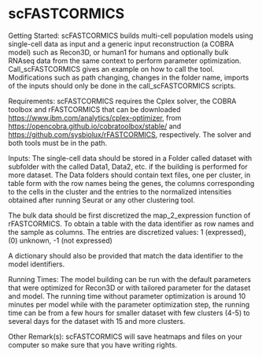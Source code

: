 # scFASTCORMICS

Getting Started:
scFASTCORMICS builds multi-cell population models using single-cell data as input and a generic input reconstruction (a COBRA model) such as Recon3D, or human1 for humans and optionally bulk RNAseq data from the same context to perform parameter optimization. 
Call_scFASTCORMICS gives an example on how to call the tool. Modifications such as path changing, changes in the folder name, imports of the inputs should only be done in the call_scFASTCORMICS scripts. 

Requirements:
scFASTCORMICS requires the Cplex solver, the COBRA toolbox and rFASTCORMICS that can be downloaded https://www.ibm.com/analytics/cplex-optimizer, from https://opencobra.github.io/cobratoolbox/stable/ and  https://github.com/sysbiolux/rFASTCORMICS, respectively. The solver and both tools must be in the path. 

Inputs:
The single-cell data should be stored in a Folder called dataset with subfolder with the called Data1, Data2, etc. if the building is performed for more dataset. 
The Data folders should contain text files, one per cluster, in table form with the row names being the genes, the columns corresponding to the cells in the cluster and the entries to the normalized intensities obtained after running Seurat or any other clustering tool.

The bulk data should be first discretized the map_2_expression function of rFASTCORMICS. To obtain a table with the data identifier as row names and the sample as columns. The entries are discretized values: 1 (expressed), (0) unknown, -1 (not expressed) 

A dictionary should also be provided that match the data identifier to the model identifiers. 

Running Times:
The model building can be run with the default parameters that were optimized for Recon3D or with tailored parameter for the dataset and model. The running time without parameter optimization is around 10 minutes per model while with the parameter optimization step, the running time can be from a few hours for smaller dataset with few clusters (4-5) to several days for the dataset with 15 and more clusters.

Other Remark(s):
scFASTCORMICS will save heatmaps and files on your computer so make sure that you have writing rights.


